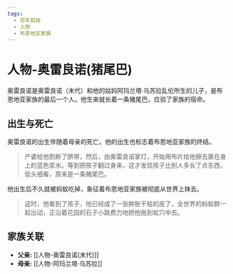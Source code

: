 ```yaml
---
tags:
  - 百年孤独
  - 人物
  - 布恩地亚家族
---
```


# 人物-奥雷良诺(猪尾巴)

奥雷良诺是奥雷良诺（末代）和他的姑妈阿玛兰塔·乌苏拉乱伦所生的儿子，是布恩地亚家族的最后一个人。他生来就长着一条猪尾巴，应验了家族的宿命。

## 出生与死亡

奥雷良诺的出生伴随着母亲的死亡，他的出生也标志着布恩地亚家族的终结。

> 产婆给他割断了脐带，然后，由奥雷良诺掌灯，开始用布片给他擦去裹在身上的蓝色浆水。等到把孩子翻过身来，这才发现孩子比别人多长了点东西，低头细看，原来是一条猪尾巴。

他出生后不久就被蚂蚁吃掉，象征着布恩地亚家族被彻底从世界上抹去。

> 这时，他看到了孩子，他已经成了一张肿胀干枯的皮了，全世界的蚂蚁群一起出动，正沿着花园的石子小路费力地把他拖到蚁穴中去。

## 家族关联

*   **父亲:** [[人物-奥雷良诺(末代)]]
*   **母亲:** [[人物-阿玛兰塔·乌苏拉]]
